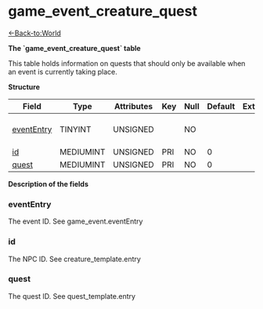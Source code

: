 # game\_event\_creature\_quest

[<-Back-to:World](database-world.md)

**The \`game\_event\_creature\_quest\` table**

This table holds information on quests that should only be available when an event is currently taking place.

**Structure**

| Field           | Type         | Attributes | Key | Null | Default | Extra | Comment                  |
|-----------------|--------------|------------|-----|------|---------|-------|--------------------------|
| [eventEntry][1] | TINYINT   | UNSIGNED   |     | NO   |         |       | Entry of the game event. |
| [id][2]         | MEDIUMINT | UNSIGNED   | PRI | NO   | 0       |       |                          |
| [quest][3]      | MEDIUMINT | UNSIGNED   | PRI | NO   | 0       |       |                          |

[1]: #evententry
[2]: #id
[3]: #quest

**Description of the fields**

### eventEntry

The event ID. See game\_event.eventEntry

### id

The NPC ID. See creature\_template.entry

### quest

The quest ID. See quest\_template.entry
